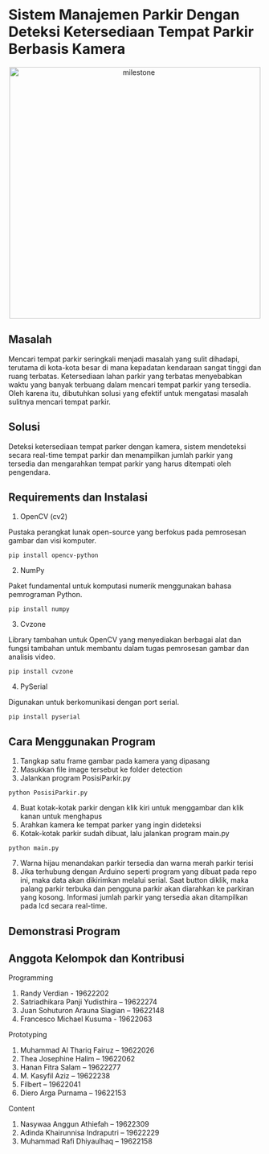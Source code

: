 # Sistem Manajemen Parkir Dengan Deteksi Ketersediaan Tempat Parkir Berbasis Kamera

<p align="center">
<img src="https://drive.google.com/file/d/1JuSMITXgxpVsnIv-qJIOxs_H-B1MWJkC/view?usp=sharing" alt="milestone" width="500">
</p>

## Masalah
Mencari tempat parkir seringkali menjadi masalah yang sulit dihadapi, terutama di kota-kota besar di mana kepadatan kendaraan sangat tinggi dan ruang terbatas. Ketersediaan lahan parkir yang terbatas menyebabkan waktu yang banyak terbuang dalam mencari tempat parkir yang tersedia. Oleh karena itu, dibutuhkan solusi yang efektif untuk mengatasi masalah sulitnya mencari tempat parkir.

## Solusi
Deteksi ketersediaan tempat parker dengan kamera, sistem mendeteksi secara real-time tempat parkir dan menampilkan jumlah parkir yang tersedia dan mengarahkan tempat parkir yang harus ditempati oleh pengendara.

## Requirements dan Instalasi
1.	OpenCV (cv2)

Pustaka perangkat lunak open-source yang berfokus pada pemrosesan gambar dan visi komputer.

```
pip install opencv-python
```

2.	NumPy

Paket fundamental untuk komputasi numerik menggunakan bahasa pemrograman Python.

```
pip install numpy
```

3.	Cvzone

Library tambahan untuk OpenCV yang menyediakan berbagai alat dan fungsi tambahan untuk membantu dalam tugas pemrosesan gambar dan analisis video.

```
pip install cvzone
```

4.	PySerial

Digunakan untuk berkomunikasi dengan port serial.

```
pip install pyserial
```

## Cara Menggunakan Program
1.	Tangkap satu frame gambar pada kamera yang dipasang
2.	Masukkan file image tersebut ke folder detection
3.	Jalankan program PosisiParkir.py
```
python PosisiParkir.py
```
4.	Buat kotak-kotak parkir dengan klik kiri untuk menggambar dan klik kanan untuk menghapus
5.	Arahkan kamera ke tempat parker yang ingin dideteksi
6.	Kotak-kotak parkir sudah dibuat, lalu jalankan program main.py
```
python main.py
```
7.	Warna hijau menandakan parkir tersedia dan warna merah parkir terisi
8.	Jika terhubung dengan Arduino seperti program yang dibuat pada repo ini, maka data akan dikirimkan melalui serial. Saat button diklik, maka palang parkir terbuka dan pengguna parkir akan diarahkan ke parkiran yang kosong. Informasi jumlah parkir yang tersedia akan ditampilkan pada lcd secara real-time.

## Demonstrasi Program


## Anggota Kelompok dan Kontribusi

Programming

1.	Randy Verdian - 19622202
2.	Satriadhikara Panji Yudisthira – 19622274
3.	Juan Sohuturon Arauna Siagian – 19622148
4.	Francesco Michael Kusuma - 19622063

Prototyping

1.	Muhammad Al Thariq Fairuz – 19622026
2.	Thea Josephine Halim – 19622062
3.	Hanan Fitra Salam – 19622277
4.	M. Kasyfil Aziz – 19622238
5.	Filbert – 19622041
6.	Diero Arga Purnama – 19622153

Content

1.	Nasywaa Anggun Athiefah – 19622309
2.	Adinda Khairunnisa Indraputri – 19622229
3.	Muhammad Rafi Dhiyaulhaq – 19622158 
